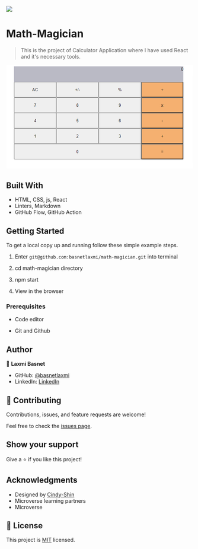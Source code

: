 ![](https://img.shields.io/badge/Microverse-blueviolet)

# Math-Magician
> This is the project of Calculator Application where I have used React and it's necessary tools.

![screenshot](./images/screenshot.png)




## Built With

- HTML, CSS, js, React
- Linters, Markdown
- GitHub Flow, GitHub Action


 ## Getting Started

To get a local copy up and running follow these simple example steps.

1) Enter `git@github.com:basnetlaxmi/math-magician.git` into terminal

2) cd math-magician directory
3) npm start
4) View in the browser




### Prerequisites

- Code editor

- Git and Github

## Author

👤 **Laxmi Basnet**

- GitHub: [@basnetlaxmi](https://github.com/basnetlaxmi)
- LinkedIn: [LinkedIn](https://np.linkedin.com/in/laxmi-basnet-b22403131)

## 🤝 Contributing

Contributions, issues, and feature requests are welcome!

Feel free to check the [issues page](../../issues/).

## Show your support

Give a ⭐️ if you like this project!

## Acknowledgments

- Designed by [Cindy-Shin](https://www.behance.net/gallery/29845175/CC-Global-Summit-2015)
- Microverse learning partners
- Microverse


## 📝 License

This project is [MIT](./MIT.md) licensed.
